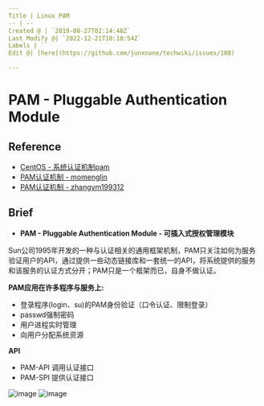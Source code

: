 ```yaml
---
Title | Linux PAM
-- | --
Created @ | `2019-08-27T02:14:48Z`
Last Modify @| `2022-12-21T10:18:54Z`
Labels | ``
Edit @| [here](https://github.com/junxnone/techwiki/issues/108)

---
```

# PAM - Pluggable Authentication Module

## Reference
- [CentOS - 系统认证机制pam](https://baijiahao.baidu.com/s?id=1616480029377047639&wfr=spider&for=pc)
- [PAM认证机制 - momenglin](https://www.cnblogs.com/momenglin/p/8486069.html)
- [PAM认证机制 - zhangym199312](https://blog.csdn.net/zhangym199312/article/details/78021998)



## Brief
- **PAM - Pluggable Authentication Module - 可插入式授权管理模块**

Sun公司1995年开发的一种与认证相关的通用框架机制，PAM只关注如何为服务验证用户的API，通过提供一些动态链接库和一套统一的API，将系统提供的服务和该服务的认证方式分开；PAM只是一个框架而已，自身不做认证。

**PAM应用在许多程序与服务上:**
- 登录程序(login、su)的PAM身份验证（口令认证、限制登录）
- passwd强制密码
- 用户进程实时管理
- 向用户分配系统资源


**API**
- PAM-API 调用认证接口
- PAM-SPI 提供认证接口

![image](https://user-images.githubusercontent.com/2216970/63736054-71c64b00-c8b4-11e9-9686-6dd17ae21ceb.png)
![image](https://user-images.githubusercontent.com/2216970/63736113-97ebeb00-c8b4-11e9-8a66-744d3811c4c1.png)

